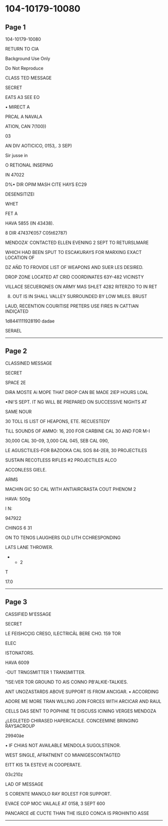 # 104-10179-10080

## Page 1

104-10179-10080

RETURN TO CIA

Background Use Only

Do Not Reproduce

CLASS TED MESSAGE

SECRET

EATS A3 SEE EO

• MIRECT A

PRCAL A NAVALA

ATION, CAN 7(100))

03

AN DIV AOTICICO, 0153,. 3 SEP)

Sir jusse in

O RETIONAL INSEPING

IN 47022

D%• DIR OPIM MASH CITE HAYS EC29

DESENSITIZEI

WHET

FET A

HAVA 5855 (IN 43438).

8 DIR 47437€057 C05t62787)

MENDOZA' CONTACTED ELLEN EVENING 2 SEPT TO RETURSLMARE

WHICH HAD BEEN SPUT TO ESCAKURAYS FOR MARXING EXACT LOCATION OF

DZ AÑD TO FROVIDE LIST OF WEAPONS AND SUER LES DESIRED.

DROP ZONE LOCATED AT CRID COORDINATES 63Y-482 VICINSTY

VILLACE SECUERQNES ON ARMY MAS SHLET 4282 RITERZIO TO IN RET

8. OUT IS IN SHALL VALLEY SURROUNDED BY LOW MILES. BRUST

LAUD, RECENTION COURITISE PRETERS USE FIRES IN CATTIAN INDIÇATED

1d8441111928190 dadae

SERAEL

---

## Page 2

CLASSINED MESSAGE

SECRET

SPACE 2E

DiRA MOSTE Ai MOPE THAT DROP CAN BE MADE 2IEP HOURS LOAL

•INI'S SEPT. IT NG WILL BE PREPARED ON SUCCESSIVE NIGHTS AT

SAME NOUR

30 TOLL IS LIST OF HEAPONS, ETE. RECUESTEDY

TiLL SOUNDS OF AMMO: 16, 200 FOR CARBINE CAL 30 AND FOR M-I

30,000 CAL 30-09, 3,000 CAL 045, SEB CAL 090,

LE AGUSCTILES-FOR BAZOOKA CAL SOS 84-2E8, 30 PROJECTILES

SUSTAIN RECOTLESS RIFLES #2 PROJECTILES ALCO

ACCONLESS GIELE.

ARMS

MACHIN GIC SO CAL WITH ANTIAIRCRASTA COUT PHENOM 2

HAVA: 500g

I N:

947922

CHINGS 6 31

ON TO TENOS LAUGHERS OLD LITH CCHRESPONDING

LATS LANE THROWER.

* * 2

T

17.0

---

## Page 3

CASSIFIED M'ESSAGE

SECRET

LE FEISHCÇIG CRESO, ILECTRICÃL BERE CHO. 159 TOR

ELEC

ISTONATORS.

HAVA 6009

-DUT TRNGSMITTER 1 TRANSMITTER.

"ISE:VER TOR GROUND TO AIS CONNO PB'ALKIE-TALKIES.

ANT UNOZASTARDS ABOVE SUPPORT IS FROM ANCIGAR. • ACCORDING

ADORE ME MORE TRAN WILLING JOIN FORCES WITH ARCICAR AND RAUL

CELLS DAS SENT TO POPHINE TE DISCUSS ICINING VERGES MENDOZA

¿LEGLETED CHIRASED HAPERCACILE. CONCEEMINE BRINGING RAYSACROUP

29940ãe

• IF CHIAS NOT AVAILABLE MENDOLA SUGOLSTENOR.

WEST SINGLE, AFRATNENT CO MIANIGESCONTAGTED

EITT KIS TA ESTEVE iN COOPERATE.

03c210z

LAD OF MESSAGE

S CORENTE MANOLO RAY ROLEST FOR SUPPORT.

EVACE COP MOC VAILALE AT 0158, 3 SEPT 600

PANCARCE dE CUCTE THAN THE ISLEO CONCA IS PROHINTIO ASSE

---

